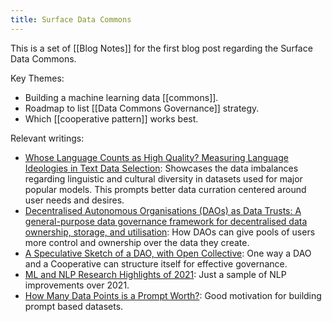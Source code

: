 ```yaml
---
title: Surface Data Commons
---
```


This is a set of [[Blog Notes]] for the first blog post regarding the Surface Data Commons.

Key Themes:
*  Building a machine learning data [[commons]].
*  Roadmap to list [[Data Commons Governance]] strategy.
*  Which [[cooperative pattern]] works best.

Relevant writings:
*  [Whose Language Counts as High Quality? Measuring Language Ideologies in
   Text Data Selection](https://arxiv.org/pdf/2201.10474.pdf): Showcases the
data imbalances regarding linguistic and cultural diversity in datasets used
for major popular models.  This prompts better data curration centered around
user needs and desires.
*  [Decentralised Autonomous Organisations (DAOs) as Data Trusts: A
   general-purpose data governance framework for decentralised data ownership,
storage, and
utilisation](https://papers.ssrn.com/sol3/papers.cfm?abstract_id=4009205): How
DAOs can give pools of users more control and ownership over the data they
create.
*  [A Speculative Sketch of a DAO, with Open
   Collective](https://www.radicalxchange.org/media/blog/a-speculative-sketch-of-a-dao-with-open-collective/):
One way a DAO and a Cooperative can structure itself for effective governance.
*  [ML and NLP Research Highlights of
   2021](https://ruder.io/ml-highlights-2021/): Just a sample of NLP
improvements over 2021.
*  [How Many Data Points is a Prompt
   Worth?](https://arxiv.org/pdf/2103.08493.pdf): Good motivation for building
prompt based datasets.
